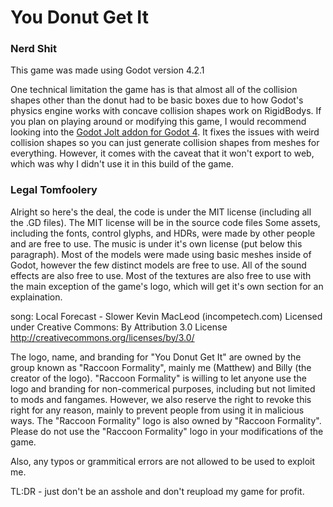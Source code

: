 # You Donut Get It
### Nerd Shit
This game was made using Godot version 4.2.1

One technical limitation the game has is that almost all of the collision shapes other than the donut had to be basic boxes due to how Godot's physics engine works with concave collision shapes work on RigidBodys. If you plan on playing around or modifying this game, I would recommend looking into the [Godot Jolt addon for Godot 4](https://github.com/godot-jolt/godot-jolt). It fixes the issues with weird collision shapes so you can just generate collision shapes from meshes for everything. However, it comes with the caveat that it won't export to web, which was why I didn't use it in this build of the game.

### Legal Tomfoolery
Alright so here's the deal, the code is under the MIT license (including all the .GD files). The MIT license will be in the source code files Some assets, including the fonts, control glyphs, and HDRs, were made by other people and are free to use. The music is under it's own license (put below this paragraph). Most of the models were made using basic meshes inside of Godot, however the few distinct models are free to use. All of the sound effects are also free to use. Most of the textures are also free to use with the main exception of the game's logo, which will get it's own section for an explaination.

song: Local Forecast - Slower Kevin MacLeod (incompetech.com) Licensed under Creative Commons: By Attribution 3.0 License http://creativecommons.org/licenses/by/3.0/

The logo, name, and branding for "You Donut Get It" are owned by the group known as "Raccoon Formality", mainly me (Matthew) and Billy (the creator of the logo). "Raccoon Formality" is willing to let anyone use the logo and branding for non-commerical purposes, including but not limited to mods and fangames. However, we also reserve the right to revoke this right for any reason, mainly to prevent people from using it in malicious ways.
The "Raccoon Formality" logo is also owned by "Raccoon Formality". Please do not use the "Raccoon Formality" logo in your modifications of the game.

Also, any typos or grammitical errors are not allowed to be used to exploit me.

TL:DR - just don't be an asshole and don't reupload my game for profit.
